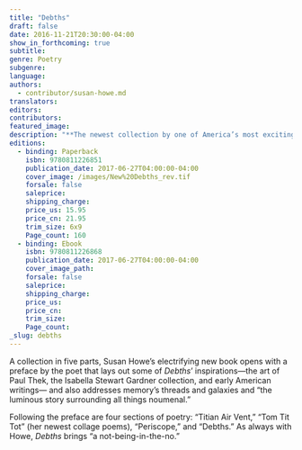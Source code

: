 ```yaml
---
title: "Debths"
draft: false
date: 2016-11-21T20:30:00-04:00
show_in_forthcoming: true
subtitle:
genre: Poetry
subgenre:
language:
authors:
  - contributor/susan-howe.md
translators:
editors:
contributors:
featured_image:
description: "**The newest collection by one of America’s most exciting poets** "
editions:
  - binding: Paperback
    isbn: 9780811226851
    publication_date: 2017-06-27T04:00:00-04:00
    cover_image: /images/New%20Debths_rev.tif
    forsale: false
    saleprice:
    shipping_charge:
    price_us: 15.95
    price_cn: 21.95
    trim_size: 6x9
    Page_count: 160
  - binding: Ebook
    isbn: 9780811226868
    publication_date: 2017-06-27T04:00:00-04:00
    cover_image_path:
    forsale: false
    saleprice:
    shipping_charge:
    price_us:
    price_cn:
    trim_size:
    Page_count:
_slug: debths
---
```


A collection in five parts, Susan Howe’s electrifying new book opens with a preface by the poet that lays out some of _Debths_’ inspirations—the art of Paul Thek, the Isabella Stewart Gardner collection, and early American writings— and also addresses memory’s threads and galaxies and “the luminous story surrounding all things noumenal.”

Following the preface are four sections of poetry: “Titian Air Vent,” “Tom Tit Tot” (her newest collage poems), “Periscope,” and “Debths.” As always with Howe, _Debths_ brings “a not-being-in-the-no.”

